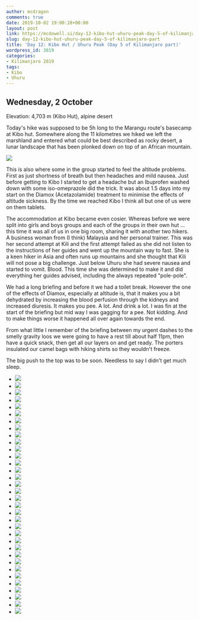 ```yaml
---
author: mcdragon
comments: true
date: 2019-10-02 19:00:28+00:00
layout: post
link: https://mcdowell.si/day-12-kibo-hut-uhuru-peak-day-5-of-kilimanjaro-part-3819.html
slug: day-12-kibo-hut-uhuru-peak-day-5-of-kilimanjaro-part
title: 'Day 12: Kibo Hut / Uhuru Peak (Day 5 of Kilimanjaro part)'
wordpress_id: 3819
categories:
- Kilimanjaro 2019
tags:
- Kibo
- Uhuru
---
```





## Wednesday, 2 October







Elevation: 4,703 m (Kibo Hut), alpine desert







Today's hike was supposed to be 5h long to the Marangu route's basecamp at Kibo hut. Somewhere along the 11 kilometres we hiked we left the marshland and entered what could be best described as rocky desert, a lunar landscape that has been plonked down on top of an African mountain. 





![](https://mcdowell.si/wp-content/uploads/2019/10/2019-10-02-11.32.51.resized.jpg)





This is also where some in the group started to feel the altitude problems. First as just shortness of breath but then headaches and mild nausea. Just before getting to Kibo I started to get a headache but an Ibuprofen washed down with some iso-omeprazole did the trick. It was about 1.5 days into my start on the Diamox (Acetazolamide) treatment to minimise the effects of altitude sickness. By the time we reached Kibo I think all but one of us were on them tablets. 







The accommodation at Kibo became even cosier. Whereas before we were split into girls and boys groups and each of the groups in their own hut ... this time it was all of us in one big room, sharing it with another two hikers. A business woman from (I think) Malaysia and her personal trainer. This was her second attempt at Kili and the first attempt failed as she did not listen to the instructions of her guides and went up the mountain way to fast. She is a keen hiker in Asia and often runs up mountains and she thought that Kili will not pose a big challenge. Just below Uhuru she had severe nausea and started to vomit. Blood. This time she was determined to make it and did everything her guides advised, including the always repeated "pole-pole". 







We had a long briefing and before it we had a toilet break. However the one of the effects of Diamox, especially at altitude is, that it makes you a bit dehydrated by increasing the blood perfusion through the kidneys and increased diuresis. It makes you pee. A lot. And drink a lot. I was fin at the start of the briefing but mid way I was gagging for a pee. Not kidding. And to make things worse it happened all over again towards the end. 







From what little I remember of the briefing between my urgent dashes to the smelly gravity loos we were going to have a rest till about half 11pm, then have a quick snack, then get all our layers on and get ready. The porters insulated our camel bags with hiking shirts so they wouldn't freeze. 







The big push to the top was to be soon. Needless to say I didn't get much sleep.







  * [![](https://mcdowell.si/wp-content/uploads/2019/10/2019-10-02-06.23.17.resized.jpg)](https://mcdowell.si/?attachment_id=4569)
  * [![](https://mcdowell.si/wp-content/uploads/2019/10/2019-10-02-06.23.47.resized.jpg)](https://mcdowell.si/?attachment_id=4570)
  * [![](https://mcdowell.si/wp-content/uploads/2019/10/2019-10-02-06.23.59.resized.jpg)](https://mcdowell.si/?attachment_id=4571)
  * [![](https://mcdowell.si/wp-content/uploads/2019/10/2019-10-02-06.24.53.resized.jpg)](https://mcdowell.si/?attachment_id=4572)
  * [![](https://mcdowell.si/wp-content/uploads/2019/10/2019-10-02-06.41.00.resized.jpg)](https://mcdowell.si/?attachment_id=4573)
  * [![](https://mcdowell.si/wp-content/uploads/2019/10/2019-10-02-06.41.06.resized.jpg)](https://mcdowell.si/?attachment_id=4574)
  * [![](https://mcdowell.si/wp-content/uploads/2019/10/2019-10-02-06.41.08.resized.jpg)](https://mcdowell.si/?attachment_id=4575)
  * [![](https://mcdowell.si/wp-content/uploads/2019/10/2019-10-02-06.41.10.resized.jpg)](https://mcdowell.si/?attachment_id=4576)
  * [![](https://mcdowell.si/wp-content/uploads/2019/10/2019-10-02-06.41.13.resized.jpg)](https://mcdowell.si/?attachment_id=4577)
  * [![](https://mcdowell.si/wp-content/uploads/2019/10/2019-10-02-08.26.10.resized.jpg)](https://mcdowell.si/?attachment_id=4578)
  * [![](https://mcdowell.si/wp-content/uploads/2019/10/2019-10-02-08.26.17.resized.jpg)](https://mcdowell.si/?attachment_id=4579)
  * [![](https://mcdowell.si/wp-content/uploads/2019/10/2019-10-02-08.27.26.resized.jpg)](https://mcdowell.si/?attachment_id=4580)
  * [![](https://mcdowell.si/wp-content/uploads/2019/10/2019-10-02-08.27.37.resized.jpg)](https://mcdowell.si/?attachment_id=4581)
  * [![](https://mcdowell.si/wp-content/uploads/2019/10/2019-10-02-08.27.38.resized.jpg)](https://mcdowell.si/?attachment_id=4582)
  * [![](https://mcdowell.si/wp-content/uploads/2019/10/2019-10-02-08.28.50.resized.jpg)](https://mcdowell.si/?attachment_id=4583)
  * [![](https://mcdowell.si/wp-content/uploads/2019/10/2019-10-02-08.32.39.resized.jpg)](https://mcdowell.si/?attachment_id=4584)
  * [![](https://mcdowell.si/wp-content/uploads/2019/10/2019-10-02-09.24.28.resized.jpg)](https://mcdowell.si/?attachment_id=4585)
  * [![](https://mcdowell.si/wp-content/uploads/2019/10/2019-10-02-10.50.07.resized.jpg)](https://mcdowell.si/?attachment_id=4586)
  * [![](https://mcdowell.si/wp-content/uploads/2019/10/2019-10-02-11.10.20.resized.jpg)](https://mcdowell.si/?attachment_id=4587)
  * [![](https://mcdowell.si/wp-content/uploads/2019/10/2019-10-02-11.10.24.resized.jpg)](https://mcdowell.si/?attachment_id=4588)
  * [![](https://mcdowell.si/wp-content/uploads/2019/10/2019-10-02-11.14.02.resized.jpg)](https://mcdowell.si/?attachment_id=4589)
  * [![](https://mcdowell.si/wp-content/uploads/2019/10/2019-10-02-11.14.22.resized.jpg)](https://mcdowell.si/?attachment_id=4590)
  * [![](https://mcdowell.si/wp-content/uploads/2019/10/2019-10-02-11.14.33.resized.jpg)](https://mcdowell.si/?attachment_id=4591)
  * [![](https://mcdowell.si/wp-content/uploads/2019/10/2019-10-02-11.32.50.resized.jpg)](https://mcdowell.si/?attachment_id=4592)
  * [![](https://mcdowell.si/wp-content/uploads/2019/10/2019-10-02-11.32.51.resized-1.jpg)](https://mcdowell.si/?attachment_id=4593)
  * [![](https://mcdowell.si/wp-content/uploads/2019/10/2019-10-02-11.32.53.resized.jpg)](https://mcdowell.si/?attachment_id=4594)
  * [![](https://mcdowell.si/wp-content/uploads/2019/10/2019-10-02-11.32.54.resized.jpg)](https://mcdowell.si/?attachment_id=4595)
  * [![](https://mcdowell.si/wp-content/uploads/2019/10/2019-10-02-11.32.55.resized.jpg)](https://mcdowell.si/?attachment_id=4596)
  * [![](https://mcdowell.si/wp-content/uploads/2019/10/2019-10-02-11.32.57.resized.jpg)](https://mcdowell.si/?attachment_id=4597)
  * [![](https://mcdowell.si/wp-content/uploads/2019/10/2019-10-02-11.33.04.resized.jpg)](https://mcdowell.si/?attachment_id=4598)
  * [![](https://mcdowell.si/wp-content/uploads/2019/10/2019-10-02-12.50.36.resized.jpg)](https://mcdowell.si/?attachment_id=4599)
  * [![](https://mcdowell.si/wp-content/uploads/2019/10/2019-10-02-13.13.22.resized.jpg)](https://mcdowell.si/?attachment_id=4600)
  * [![](https://mcdowell.si/wp-content/uploads/2019/10/2019-10-02-14.22.16.resized.jpg)](https://mcdowell.si/?attachment_id=4601)
  * [![](https://mcdowell.si/wp-content/uploads/2019/10/2019-10-02-14.30.11.resized.jpg)](https://mcdowell.si/?attachment_id=4602)


